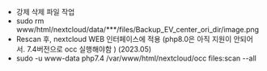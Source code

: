 - 강제 삭제 파일 작업
- sudo rm www/html/nextcloud/data/***/files/Backup_EV_center_ori_dir/image.png
- Rescan 후, nextcloud WEB 인터페이스에 적용 (php8.0은 아직 지원이 안되어서. 7.4버전으로 occ 실행해야함 ) (2023.05)
- sudo -u www-data php7.4 /var/www/html/nextcloud/occ files:scan --all
